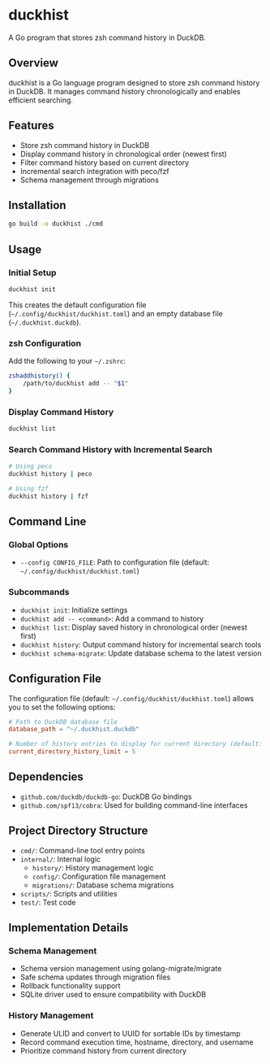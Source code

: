 # duckhist

A Go program that stores zsh command history in DuckDB.

## Overview

duckhist is a Go language program designed to store zsh command history in DuckDB. It manages command history chronologically and enables efficient searching.

## Features

- Store zsh command history in DuckDB
- Display command history in chronological order (newest first)
- Filter command history based on current directory
- Incremental search integration with peco/fzf
- Schema management through migrations

## Installation

```bash
go build -o duckhist ./cmd
```

## Usage

### Initial Setup

```bash
duckhist init
```

This creates the default configuration file (`~/.config/duckhist/duckhist.toml`) and an empty database file (`~/.duckhist.duckdb`).

### zsh Configuration

Add the following to your `~/.zshrc`:

```zsh
zshaddhistory() {
    /path/to/duckhist add -- "$1"
}
```

### Display Command History

```bash
duckhist list
```

### Search Command History with Incremental Search

```zsh
# Using peco
duckhist history | peco

# Using fzf
duckhist history | fzf
```

## Command Line

### Global Options

- `--config CONFIG_FILE`: Path to configuration file (default: `~/.config/duckhist/duckhist.toml`)

### Subcommands

- `duckhist init`: Initialize settings
- `duckhist add -- <command>`: Add a command to history
- `duckhist list`: Display saved history in chronological order (newest first)
- `duckhist history`: Output command history for incremental search tools
- `duckhist schema-migrate`: Update database schema to the latest version

## Configuration File

The configuration file (default: `~/.config/duckhist/duckhist.toml`) allows you to set the following options:

```toml
# Path to DuckDB database file
database_path = "~/.duckhist.duckdb"

# Number of history entries to display for current directory (default: 5)
current_directory_history_limit = 5
```

## Dependencies

- `github.com/duckdb/duckdb-go`: DuckDB Go bindings
- `github.com/spf13/cobra`: Used for building command-line interfaces

## Project Directory Structure

- `cmd/`: Command-line tool entry points
- `internal/`: Internal logic
  - `history/`: History management logic
  - `config/`: Configuration file management
  - `migrations/`: Database schema migrations
- `scripts/`: Scripts and utilities
- `test/`: Test code

## Implementation Details

### Schema Management

- Schema version management using golang-migrate/migrate
- Safe schema updates through migration files
- Rollback functionality support
- SQLite driver used to ensure compatibility with DuckDB

### History Management

- Generate ULID and convert to UUID for sortable IDs by timestamp
- Record command execution time, hostname, directory, and username
- Prioritize command history from current directory
